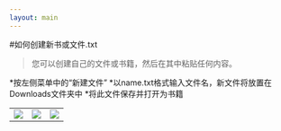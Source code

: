 ```yaml
---
layout: main
---
```


#如何创建新书或文件.txt

>您可以创建自己的文件或书籍，然后在其中粘贴任何内容。

*按左侧菜单中的“新建文件”
*以name.txt格式输入文件名，新文件将放置在Downloads文件夹中
*将此文件保存并打开为书籍


||||
|-|-|-|
|![](1.jpg)|![](2.jpg)|![](3.jpg)|

